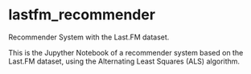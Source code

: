 # lastfm_recommender
Recommender System with the Last.FM dataset.

This is the Jupyther Notebook of a recommender system based on the Last.FM dataset, using the Alternating Least Squares (ALS) algorithm.

